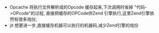 + Opcache 将执行文件解析成的Opcode 缓存起来,下次调用时省掉 "代码->OPcode"的过程, 直接把缓存的OPCode供Zend 引擎执行,这里Zend引擎依然有很多戏份;
+ jit 想更进一步,直接缓存机器可以执行的机器码,减少Zend引擎的戏份